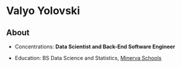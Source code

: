 # Valyo Yolovski

## About

 - Concentrations: **Data Scientist and Back-End Software Engineer**

 - Education: BS Data Science and Statistics, [Minerva Schools](https://minerva.kgi.edu/)

